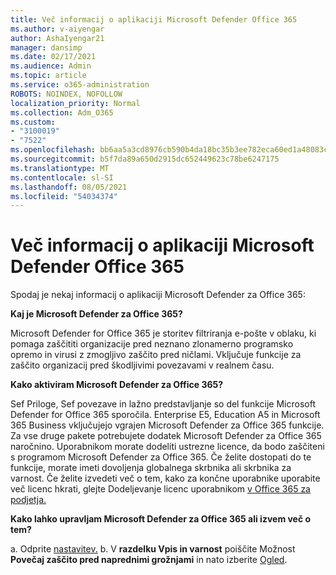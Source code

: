 ```yaml
---
title: Več informacij o aplikaciji Microsoft Defender Office 365
ms.author: v-aiyengar
author: AshaIyengar21
manager: dansimp
ms.date: 02/17/2021
ms.audience: Admin
ms.topic: article
ms.service: o365-administration
ROBOTS: NOINDEX, NOFOLLOW
localization_priority: Normal
ms.collection: Adm_O365
ms.custom:
- "3100019"
- "7522"
ms.openlocfilehash: bb6aa5a3cd8976cb590b4da18bc35b3ee782eca60ed1a48083cca8e7ef17e51e
ms.sourcegitcommit: b5f7da89a650d2915dc652449623c78be6247175
ms.translationtype: MT
ms.contentlocale: sl-SI
ms.lasthandoff: 08/05/2021
ms.locfileid: "54034374"
---
```

# <a name="learn-about-microsoft-defender-for-office-365"></a>Več informacij o aplikaciji Microsoft Defender Office 365

Spodaj je nekaj informacij o aplikaciji Microsoft Defender za Office 365:

**Kaj je Microsoft Defender za Office 365?**

Microsoft Defender for Office 365 je storitev filtriranja e-pošte v oblaku, ki pomaga zaščititi organizacije pred neznano zlonamerno programsko opremo in virusi z zmogljivo zaščito pred ničlami. Vključuje funkcije za zaščito organizacij pred škodljivimi povezavami v realnem času.

**Kako aktiviram Microsoft Defender za Office 365?**

Sef Priloge, Sef povezave in lažno predstavljanje so del funkcije Microsoft Defender for Office 365 sporočila. Enterprise E5, Education A5 in Microsoft 365 Business vključujejo vgrajen Microsoft Defender za Office 365 funkcije. Za vse druge pakete potrebujete dodatek Microsoft Defender za Office 365 naročnino. Uporabnikom morate dodeliti ustrezne licence, da bodo zaščiteni s programom Microsoft Defender za Office 365. Če želite dostopati do te funkcije, morate imeti dovoljenja globalnega skrbnika ali skrbnika za varnost. Če želite izvedeti več o tem, kako za končne uporabnike uporabite več licenc hkrati, glejte Dodeljevanje licenc uporabnikom [v Office 365 za podjetja.](https://go.microsoft.com/fwlink/?linkid=2093435)

**Kako lahko upravljam Microsoft Defender za Office 365 ali izvem več o tem?**

a. Odprite [nastavitev.](https://go.microsoft.com/fwlink/p/?linkid=2075721)
b. V **razdelku Vpis in varnost** poiščite Možnost **Povečaj zaščito pred naprednimi grožnjami** in nato izberite [Ogled](https://go.microsoft.com/fwlink/?linkid=2109302).
